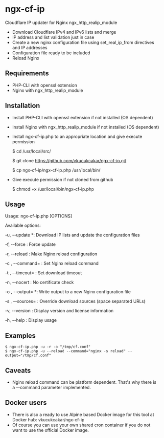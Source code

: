 # ngx-cf-ip

Cloudflare IP updater for Nginx ngx_http_realip_module

* Download Cloudflare IPv4 and IPv6 lists and merge
* IP address and list validation just in case
* Create a new nginx configuration file using set_real_ip_from directives and IP addresses
* Configuration file ready to be included
* Reload Nginx


## Requirements

* PHP-CLI with openssl extension
* Nginx with ngx_http_realip_module


## Installation

* Install PHP-CLI with openssl extension if not installed (OS dependent)

* Install Nginx with ngx_http_realip_module if not installed (OS dependent)

* Install ngx-cf-ip.php to an appropriate location and give execute permission

	$ cd /usr/local/src/
	
	$ git clone https://github.com/vkucukcakar/ngx-cf-ip.git
	
	$ cp ngx-cf-ip/ngx-cf-ip.php /usr/local/bin/
	
* Give execute permission if not cloned from github

	$ chmod +x /usr/local/bin/ngx-cf-ip.php

## Usage

Usage: ngx-cf-ip.php [OPTIONS]

Available options:

-u, --update                       *: Download IP lists and update the configuration files

-f, --force                         : Force update

-r, --reload                        : Make Nginx reload configuration

-c <command>, --command=<command>   : Set Nginx reload command

-t <seconds>, --timeout=<seconds>   : Set download timeout

-n, --nocert                        : No certificate check

-o <filename>, --output=<filename> *: Write output to a new Nginx configuration file

-s <urls>, --sources=<urls>         : Override download sources (space separated URLs)

-v, --version                       : Display version and license information

-h, --help                          : Display usage

 
## Examples

	$ ngx-cf-ip.php -u -r -o "/tmp/cf.conf"
	$ ngx-cf-ip.php -u --reload --command="nginx -s reload" --output="/tmp/cf.conf"
	
## Caveats

* Nginx reload command can be platform dependent. That's why there is a --command parameter implemented.

## Docker users

* There is also a ready to use Alpine based Docker image for this tool at Docker hub: vkucukcakar/ngx-cf-ip
* Of course you can use your own shared cron container if you do not want to use the official Docker image.
